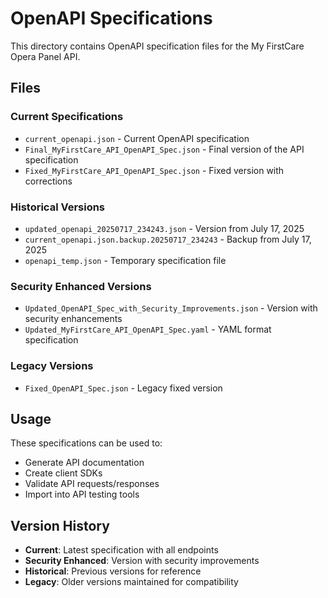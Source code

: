 # OpenAPI Specifications

This directory contains OpenAPI specification files for the My FirstCare Opera Panel API.

## Files

### Current Specifications
- `current_openapi.json` - Current OpenAPI specification
- `Final_MyFirstCare_API_OpenAPI_Spec.json` - Final version of the API specification
- `Fixed_MyFirstCare_API_OpenAPI_Spec.json` - Fixed version with corrections

### Historical Versions
- `updated_openapi_20250717_234243.json` - Version from July 17, 2025
- `current_openapi.json.backup.20250717_234243` - Backup from July 17, 2025
- `openapi_temp.json` - Temporary specification file

### Security Enhanced Versions
- `Updated_OpenAPI_Spec_with_Security_Improvements.json` - Version with security enhancements
- `Updated_MyFirstCare_API_OpenAPI_Spec.yaml` - YAML format specification

### Legacy Versions
- `Fixed_OpenAPI_Spec.json` - Legacy fixed version

## Usage

These specifications can be used to:
- Generate API documentation
- Create client SDKs
- Validate API requests/responses
- Import into API testing tools

## Version History

- **Current**: Latest specification with all endpoints
- **Security Enhanced**: Version with security improvements
- **Historical**: Previous versions for reference
- **Legacy**: Older versions maintained for compatibility 
